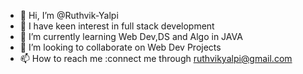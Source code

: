 - 👋 Hi, I’m @Ruthvik-Yalpi
- 👀 I have keen interest in full stack development
- 🌱 I’m currently learning Web Dev,DS and Algo in JAVA
- 💞️ I’m looking to collaborate on Web Dev Projects
- 📫 How to reach me :connect me through ruthvikyalpi@gmail.com

<!---
Ruthvik-Yalpi/Ruthvik-Yalpi is a ✨ special ✨ repository because its `README.md` (this file) appears on your GitHub profile.
You can click the Preview link to take a look at your changes.
--->
